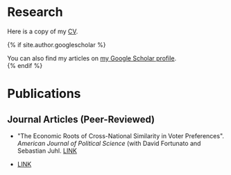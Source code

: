 # Research
Here is a copy of my [CV](/files/CV.pdf).

{% if site.author.googlescholar %}
  <div class="wordwrap">You can also find my articles on <a href="{{site.author.googlescholar}}">my Google Scholar profile</a>.</div>
{% endif %}

# Publications
## Journal Articles (Peer-Reviewed)
* "The Economic Roots of Cross-National Similarity in Voter Preferences". *American Journal of Political Science* (with David Fortunato and Sebastian Juhl. [LINK](../_publications/similarity.md)

* [LINK](https://williamslaro.github.io/publications/similarity)
  

